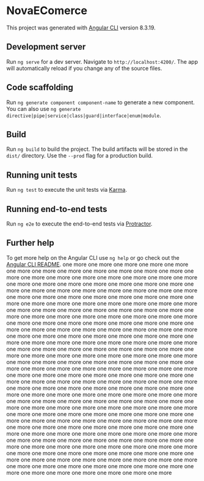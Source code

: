 # NovaEComerce

This project was generated with [Angular CLI](https://github.com/angular/angular-cli) version 8.3.19.

## Development server

Run `ng serve` for a dev server. Navigate to `http://localhost:4200/`. The app will automatically reload if you change any of the source files.

## Code scaffolding

Run `ng generate component component-name` to generate a new component. You can also use `ng generate directive|pipe|service|class|guard|interface|enum|module`.

## Build

Run `ng build` to build the project. The build artifacts will be stored in the `dist/` directory. Use the `--prod` flag for a production build.

## Running unit tests

Run `ng test` to execute the unit tests via [Karma](https://karma-runner.github.io).

## Running end-to-end tests

Run `ng e2e` to execute the end-to-end tests via [Protractor](http://www.protractortest.org/).

## Further help

To get more help on the Angular CLI use `ng help` or go check out the [Angular CLI README](https://github.com/angular/angular-cli/blob/master/README.md).
one more
one more
one more
one more
one more
one more
one more
one more
one more
one more
one more
one more
one more
one more
one more
one more
one more
one more
one more
one more
one more
one more
one more
one more
one more
one more
one more
one more
one more
one more
one more
one more
one more
one more
one more
one more
one more
one more
one more
one more
one more
one more
one more
one more
one more
one more
one more
one more
one more
one more
one more
one more
one more
one more
one more
one more
one more
one more
one more
one more
one more
one more
one more
one more
one more
one more
one more
one more
one more
one more
one more
one more
one more
one more
one more
one more
one more
one more
one more
one more
one more
one more
one more
one more
one more
one more
one more
one more
one more
one more
one more
one more
one more
one more
one more
one more
one more
one more
one more
one more
one more
one more
one more
one more
one more
one more
one more
one more
one more
one more
one more
one more
one more
one more
one more
one more
one more
one more
one more
one more
one more
one more
one more
one more
one more
one more
one more
one more
one more
one more
one more
one more
one more
one more
one more
one more
one more
one more
one more
one more
one more
one more
one more
one more
one more
one more
one more
one more
one more
one more
one more
one more
one more
one more
one more
one more
one more
one more
one more
one more
one more
one more
one more
one more
one more
one more
one more
one more
one more
one more
one more
one more
one more
one more
one more
one more
one more
one more
one more
one more
one more
one more
one more
one more
one more
one more
one more
one more
one more
one more
one more
one more
one more
one more
one more
one more
one more
one more
one more
one more
one more
one more
one more
one more
one more
one more
one more
one more
one more
one more
one more
one more
one more
one more
one more
one more
one more
one more
one more
one more
one more
one more
one more
one more
one more
one more
one more
one more
one more
one more
one more
one more
one more
one more
one more
one more
one more
one more
one more
one more
one more
one more
one more
one more
